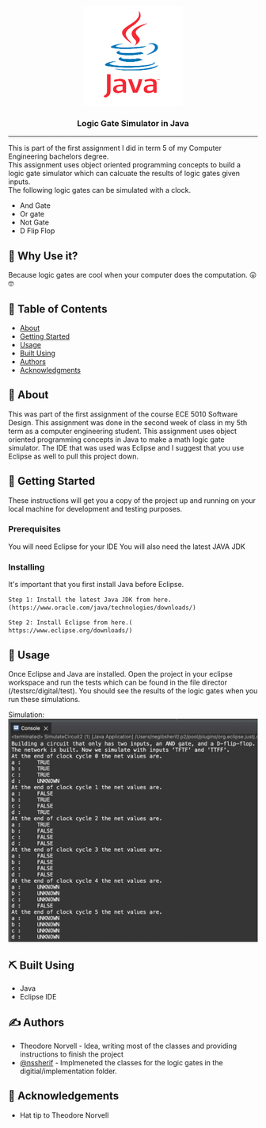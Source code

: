 <p align="center">
  <a href="" rel="noopener">
 <img width=200px height=200px src="docs/assets/java-logo.png" alt="Project logo"></a>
</p>

<h3 align="center">Logic Gate Simulator in Java</h3>

---

 This is part of the first assignment I did in term 5 of my Computer Engineering bachelors degree.
    <br> This assignment uses object oriented programming concepts to build a logic
    gate simulator which can calcuate the results of logic gates given inputs.
    <br> The following logic gates can be simulated with a clock. <br>
- And Gate 
- Or gate
- Not Gate
- D Flip Flop

## :thinking: Why Use it? 
Because logic gates are cool when your computer does the computation. :stuck_out_tongue: :nerd_face:

## 📝 Table of Contents

- [About](#about)
- [Getting Started](#getting_started)
- [Usage](#usage)
- [Built Using](#built_using)
- [Authors](#authors)
- [Acknowledgments](#acknowledgement)

## 🧐 About <a name = "about"></a>

This was part of the first assignment of the course ECE 5010 Software Design. This assignment was done in the second week of class in my 5th term as a computer engineering student. This assignment uses object oriented programming concepts in Java to make a math logic gate simulator. The IDE that was used was Eclipse and I suggest that you use Eclipse as well to pull this project down. 

## 🏁 Getting Started <a name = "getting_started"></a>

These instructions will get you a copy of the project up and running on your local machine for development and testing purposes.

### Prerequisites

You will need Eclipse for your IDE
You will also need the latest JAVA JDK

### Installing

It's important that you first install Java before Eclipse.  

```
Step 1: Install the latest Java JDK from here. (https://www.oracle.com/java/technologies/downloads/)
```

```
Step 2: Install Eclipse from here.( https://www.eclipse.org/downloads/)
```

## 🎈 Usage <a name="usage"></a>

Once Eclipse and Java are installed. Open the project in your eclipse workspace and run the tests which can be found in the file director (/testsrc/digital/test). You should see the results of the logic gates when you run these simulations. 


Simulation: ![Alt](/docs/assets/logic-gate-sim.png "Logic Gate Simulation")

## ⛏️ Built Using <a name = "built_using"></a>

- Java
- Eclipse IDE

## ✍️ Authors <a name = "authors"></a>

- Theodore Norvell - Idea, writing most of the classes and providing instructions to finish the project
- [@nssherif](https://github.com/nssherif) - Implmeneted the classes for the logic gates in the digitial/implementation folder.  

## 🎉 Acknowledgements <a name = "acknowledgement"></a>

- Hat tip to Theodore Norvell
